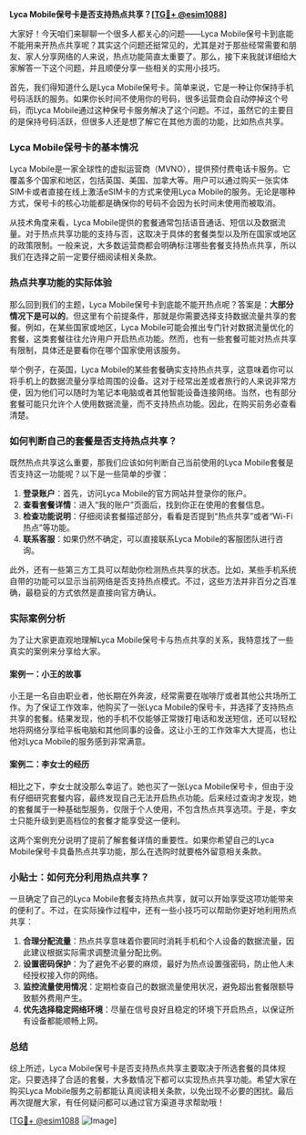 **Lyca Mobile保号卡是否支持热点共享？[[TG💪+ @esim1088](https://t.me/s/esim1088)]**

大家好！今天咱们来聊聊一个很多人都关心的问题——Lyca Mobile保号卡到底能不能用来开热点共享呢？其实这个问题还挺常见的，尤其是对于那些经常需要和朋友、家人分享网络的人来说，热点功能简直太重要了。那么，接下来我就详细给大家解答一下这个问题，并且顺便分享一些相关的实用小技巧。

首先，我们得知道什么是Lyca Mobile保号卡。简单来说，它是一种让你保持手机号码活跃的服务。如果你长时间不使用你的号码，很多运营商会自动停掉这个号码，而Lyca Mobile通过这种保号卡服务解决了这个问题。不过，虽然它的主要目的是保持号码活跃，但很多人还是想了解它在其他方面的功能，比如热点共享。

### Lyca Mobile保号卡的基本情况

Lyca Mobile是一家全球性的虚拟运营商（MVNO），提供预付费电话卡服务。它覆盖多个国家和地区，包括英国、美国、加拿大等。用户可以通过购买一张实体SIM卡或者直接在线上激活eSIM卡的方式来使用Lyca Mobile的服务。无论是哪种方式，保号卡的核心功能都是确保你的号码不会因为长时间未使用而被取消。

从技术角度来看，Lyca Mobile提供的套餐通常包括语音通话、短信以及数据流量。对于热点共享功能的支持与否，这取决于具体的套餐类型以及所在国家或地区的政策限制。一般来说，大多数运营商都会明确标注哪些套餐支持热点共享，所以我们在选择之前一定要仔细阅读相关条款。

### 热点共享功能的实际体验

那么回到我们的主题，Lyca Mobile保号卡到底能不能开热点呢？答案是：**大部分情况下是可以的**。但这里有个前提条件，那就是你需要选择支持数据流量共享的套餐。例如，在某些国家或地区，Lyca Mobile可能会推出专门针对数据流量优化的套餐，这类套餐往往允许用户开启热点功能。然而，也有一些套餐可能对热点共享有限制，具体还是要看你在哪个国家使用该服务。

举个例子，在英国，Lyca Mobile的某些套餐确实支持热点共享，这意味着你可以将手机上的数据流量分享给周围的设备。这对于经常出差或者旅行的人来说非常方便，因为他们可以随时为笔记本电脑或者其他智能设备连接网络。当然，也有部分套餐可能只允许个人使用数据流量，而不支持热点功能。因此，在购买前务必查看清楚。

### 如何判断自己的套餐是否支持热点共享？

既然热点共享这么重要，那我们应该如何判断自己当前使用的Lyca Mobile套餐是否支持这一功能呢？以下是一些简单的步骤：

1. **登录账户**：首先，访问Lyca Mobile的官方网站并登录你的账户。
2. **查看套餐详情**：进入“我的账户”页面后，找到你正在使用的套餐信息。
3. **检查功能说明**：仔细阅读套餐描述部分，看看是否提到“热点共享”或者“Wi-Fi热点”等功能。
4. **联系客服**：如果仍然不确定，可以直接联系Lyca Mobile的客服团队进行咨询。

此外，还有一些第三方工具可以帮助你检测热点共享的状态。比如，某些手机系统自带的功能可以显示当前网络是否支持热点模式。不过，这些方法并非百分之百准确，最稳妥的方式依然是直接向官方确认。

### 实际案例分析

为了让大家更直观地理解Lyca Mobile保号卡与热点共享的关系，我特意找了一些真实的案例来分享给大家。

#### 案例一：小王的故事
小王是一名自由职业者，他长期在外奔波，经常需要在咖啡厅或者其他公共场所工作。为了保证工作效率，他购买了一张Lyca Mobile的保号卡，并选择了支持热点共享的套餐。结果发现，他的手机不仅能够正常拨打电话和发送短信，还可以轻松地将网络分享给平板电脑和其他同事的设备。这让小王的工作效率大大提高，也让他对Lyca Mobile的服务感到非常满意。

#### 案例二：李女士的经历
相比之下，李女士就没那么幸运了。她也买了一张Lyca Mobile保号卡，但由于没有仔细研究套餐内容，最终发现自己无法开启热点功能。后来经过查询才发现，她的套餐属于一种基础型服务，仅限于个人使用，不包含热点共享选项。于是，李女士只能升级到更高档位的套餐才能享受这一便利。

这两个案例充分说明了提前了解套餐详情的重要性。如果你希望自己的Lyca Mobile保号卡具备热点共享功能，那么在选购时就要格外留意相关条款。

### 小贴士：如何充分利用热点共享？

一旦确定了自己的Lyca Mobile套餐支持热点共享，就可以开始享受这项功能带来的便利了。不过，在实际操作过程中，还有一些小技巧可以帮助你更好地利用热点共享：

1. **合理分配流量**：热点共享意味着你要同时消耗手机和个人设备的数据流量，因此建议根据实际需求调整流量分配比例。
2. **设置密码保护**：为了避免不必要的麻烦，最好为热点设置强密码，防止他人未经授权接入你的网络。
3. **监控流量使用情况**：定期检查自己的数据流量使用状况，避免超出套餐限额导致额外费用产生。
4. **优先选择稳定网络环境**：尽量在信号良好且稳定的环境下开启热点，以保证所有设备都能顺畅上网。

### 总结

综上所述，Lyca Mobile保号卡是否支持热点共享主要取决于所选套餐的具体规定。只要选择了合适的套餐，大多数情况下都可以实现热点共享功能。希望大家在购买Lyca Mobile服务之前都能认真阅读相关条款，以免出现不必要的困扰。最后再次提醒大家，有任何疑问都可以通过官方渠道寻求帮助哦！

[[TG💪+ @esim1088](https://t.me/s/esim1088) ![Image](https://i.postimg.cc/4NQfJmqS/Snipaste-2025-05-13-00-14-12.png)]